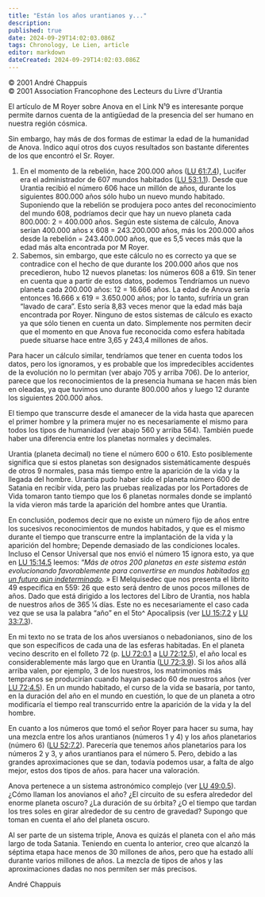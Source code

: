 ```yaml
---
title: "Están los años urantianos y..."
description: 
published: true
date: 2024-09-29T14:02:03.086Z
tags: Chronology, Le Lien, article
editor: markdown
dateCreated: 2024-09-29T14:02:03.086Z
---
```


<p class="v-card tema v-sheet--gris claro aclarar-3 px-2">© 2001 André Chappuis<br>© 2001 Association Francophone des Lecteurs du Livre d'Urantia</p>


El artículo de M Royer sobre Anova en el Link N¹9 es interesante porque permite darnos cuenta de la antigüedad de la presencia del ser humano en nuestra región cósmica.

Sin embargo, hay más de dos formas de estimar la edad de la humanidad de Anova. Indico aquí otros dos cuyos resultados son bastante diferentes de los que encontró el Sr. Royer.

1. En el momento de la rebelión, hace 200.000 años ([LU 61:7.4](/es/The_Urantia_Book/61#p7_4)), Lucifer era el administrador de 607 mundos habitados ([LU 53:1.1](/es/The_Urantia_Book/53#p1_1)). Desde que Urantia recibió el número 606 hace un millón de años, durante los siguientes 800.000 años sólo hubo un nuevo mundo habitado. Suponiendo que la rebelión se produjera poco antes del reconocimiento del mundo 608, podríamos decir que hay un nuevo planeta cada 800.000: 2 = 400.000 años. Según este sistema de cálculo, Anova serían 400.000 años x 608 = 243.200.000 años, más los 200.000 años desde la rebelión = 243.400.000 años, que es 5,5 veces más que la edad más alta encontrada por M Royer.
2. Sabemos, sin embargo, que este cálculo no es correcto ya que se contradice con el hecho de que durante los 200.000 años que nos precedieron, hubo 12 nuevos planetas: los números 608 a 619. Sin tener en cuenta que a partir de estos datos, podemos Tendríamos un nuevo planeta cada 200.000 años: 12 = 16.666 años. La edad de Anova sería entonces 16.666 x 619 = 3.650.000 años; por lo tanto, sufriría un gran “lavado de cara”. Esto sería 8,83 veces menor que la edad más baja encontrada por Royer. Ninguno de estos sistemas de cálculo es exacto ya que sólo tienen en cuenta un dato. Simplemente nos permiten decir que el momento en que Anova fue reconocida como esfera habitada puede situarse hace entre 3,65 y 243,4 millones de años.

Para hacer un cálculo similar, tendríamos que tener en cuenta todos los datos, pero los ignoramos, y es probable que los impredecibles accidentes de la evolución no lo permitan (ver abajo 705 y arriba 706). De lo anterior, parece que los reconocimientos de la presencia humana se hacen más bien en oleadas, ya que tuvimos uno durante 800.000 años y luego 12 durante los siguientes 200.000 años.

El tiempo que transcurre desde el amanecer de la vida hasta que aparecen el primer hombre y la primera mujer no es necesariamente el mismo para todos los tipos de humanidad (ver abajo 560 y arriba 564). También puede haber una diferencia entre los planetas normales y decimales.

Urantia (planeta decimal) no tiene el número 600 o 610. Esto posiblemente significa que si estos planetas son designados sistemáticamente después de otros 9 normales, pasa más tiempo entre la aparición de la vida y la llegada del hombre. Urantia pudo haber sido el planeta número 600 de Satania en recibir vida, pero las pruebas realizadas por los Portadores de Vida tomaron tanto tiempo que los 6 planetas normales donde se implantó la vida vieron más tarde la aparición del hombre antes que Urantia.

En conclusión, podemos decir que no existe un número fijo de años entre los sucesivos reconocimientos de mundos habitados, y que es el mismo durante el tiempo que transcurre entre la implantación de la vida y la aparición del hombre; Depende demasiado de las condiciones locales. Incluso el Censor Universal que nos envió el número 15 ignora esto, ya que en [LU 15:14.5](/es/The_Urantia_Book/15#p14_5) leemos: “_Más de otros 200 planetas en este sistema están evolucionando favorablemente para convertirse en mundos habitados <ins>en un futuro aún indeterminado</ins >._ » El Melquisedec que nos presenta el librito 49 especifica en 559: 26 que esto será dentro de unos pocos millones de años. Dado que está dirigido a los lectores del Libro de Urantia, nos habla de nuestros años de 365 1⁄4 días. Este no es necesariamente el caso cada vez que se usa la palabra “año” en el 5to^ Apocalipsis (ver [LU 15:7.2](/es/The_Urantia_Book/15#p7_2) y [LU 33:7.3](/es/The_Urantia_Book/33#p7_3)).

En mi texto no se trata de los años uversianos o nebadonianos, sino de los que son específicos de cada una de las esferas habitadas. En el planeta vecino descrito en el folleto 72 (p. [LU 72:0.1](/es/The_Urantia_Book/72#p0_1) a [LU 72:12.5](/es/The_Urantia_Book/72#p12_5)), el año local es considerablemente más largo que en Urantia ([LU 72:3.9](/es/The_Urantia_Book/72#p3_9)). Si los años allá arriba valen, por ejemplo, 3 de los nuestros, los matrimonios más tempranos se producirían cuando hayan pasado 60 de nuestros años (ver [LU 72:4.5](/es/The_Urantia_Book/72#p4_5)). En un mundo habitado, el curso de la vida se basaría, por tanto, en la duración del año en el mundo en cuestión, lo que de un planeta a otro modificaría el tiempo real transcurrido entre la aparición de la vida y la del hombre.

En cuanto a los números que tomó el señor Royer para hacer su suma, hay una mezcla entre los años urantianos (números 1 y 4) y los años planetarios (número 6) ([LU 52:7.2](/es/The_Urantia_Book/52#p7_2)). Parecería que tenemos años planetarios para los números 2 y 3, y años urantianos para el número 5. Pero, debido a las grandes aproximaciones que se dan, todavía podemos usar, a falta de algo mejor, estos dos tipos de años. para hacer una valoración.

Anova pertenece a un sistema astronómico complejo (ver [LU 49:0.5](/es/The_Urantia_Book/49#p0_5)). ¿Cómo llaman los anovianos el año? ¿El circuito de su esfera alrededor del enorme planeta oscuro? ¿La duración de su órbita? ¿O el tiempo que tardan los tres soles en girar alrededor de su centro de gravedad? Supongo que toman en cuenta el año del planeta oscuro.

Al ser parte de un sistema triple, Anova es quizás el planeta con el año más largo de toda Satania. Teniendo en cuenta lo anterior, creo que alcanzó la séptima etapa hace menos de 30 millones de años, pero que ha estado allí durante varios millones de años. La mezcla de tipos de años y las aproximaciones dadas no nos permiten ser más precisos.

André Chappuis

